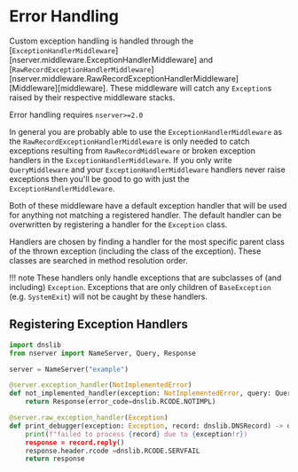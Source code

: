 # Error Handling

Custom exception handling is handled through the [`ExceptionHandlerMiddleware`][nserver.middleware.ExceptionHandlerMiddleware] and [`RawRecordExceptionHandlerMiddleware`][nserver.middleware.RawRecordExceptionHandlerMiddleware] [Middleware][middleware]. These middleware will catch any `Exception`s raised by their respective middleware stacks.

Error handling requires `nserver>=2.0`

In general you are probably able to use the `ExceptionHandlerMiddleware` as the `RawRecordExceptionHandlerMiddleware` is only needed to catch exceptions resulting from `RawRecordMiddleware` or broken exception handlers in the `ExceptionHandlerMiddleware`. If you only write `QueryMiddleware` and your `ExceptionHandlerMiddleware` handlers never raise exceptions then you'll be good to go with just the `ExceptionHandlerMiddleware`.

Both of these middleware have a default exception handler that will be used for anything not matching a registered handler. The default handler can be overwritten by registering a handler for the `Exception` class.

Handlers are chosen by finding a handler for the most specific parent class of the thrown exception (including the class of the exception). These classes are searched in method resolution order.

!!! note
    These handlers only handle exceptions that are subclasses of (and including) `Exception`. Exceptions that are only children of `BaseException` (e.g. `SystemExit`) will not be caught by these handlers.

## Registering Exception Handlers

```python
import dnslib
from nserver import NameServer, Query, Response

server = NameServer("example")

@server.exception_handler(NotImplementedError)
def not_implemented_handler(exception: NotImplementedError, query: Query) -> Response:
    return Response(error_code=dnslib.RCODE.NOTIMPL)

@server.raw_exception_handler(Exception)
def print_debugger(exception: Exception, record: dnslib.DNSRecord) -> dnslib.DNSRecord:
    print(f"failed to process {record} due to {exception!r})
    response = record.reply()
    response.header.rcode =dnslib.RCODE.SERVFAIL
    return response
```
